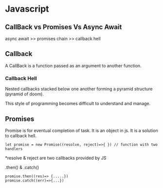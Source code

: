 
# Javascript




## CallBack vs Promises Vs Async Await

async await >> promises chain >> callback hell
## Callback

A CallBack is a function passed as an argument to another function.


### Callback Hell
Nested callbacks stacked below one another forming a pyramid structure (pyramid of doom).

This style of programming becomes difficult to understand and manage.
## Promises
Promise is for eventual completion of task. It is an object in js. It is a solution to callback hell.

```let promise = new Promise((resolve, reject)=>{ }) // function with two handlers```

*resolve & reject are two callbacks provided by JS

.then() & .catch()

``` promise.then((res)=> {.....}) ```\
``` promise.catch((err)=>{...}) ```



